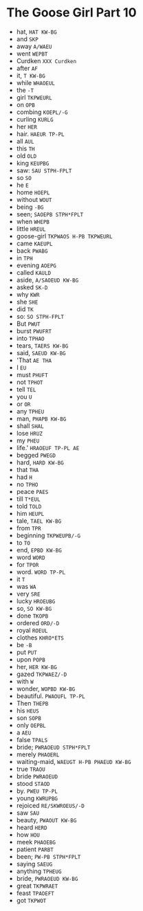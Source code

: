 # The Goose Girl Part 10

* hat, `HAT KW-BG`
* and `SKP`
* away `A/WAEU`
* went `WEPBT`
* Curdken `XXX Curdken`
* after `AF`
* it, `T KW-BG`
* while `WHAOEUL`
* the `-T`
* girl `TKPWEURL`
* on `OPB`
* combing `KOEPL/-G`
* curling `KURLG`
* her `HER`
* hair. `HAEUR TP-PL`
* all `AUL`
* this `TH`
* old `OLD`
* king `KEUPBG`
* saw: `SAU STPH-FPLT`
* so `SO`
* he `E`
* home `HOEPL`
* without `WOUT`
* being `-BG`
* seen; `SAOEPB STPH*FPLT`
* when `WHEPB`
* little `HREUL`
* goose-girl `TKPWAOS H-PB TKPWEURL`
* came `KAEUPL`
* back `PWABG`
* in `TPH`
* evening `AOEPG`
* called `KAULD`
* aside, `A/SAOEUD KW-BG`
* asked `SK-D`
* why `KWR`
* she `SHE`
* did `TK`
* so: `SO STPH-FPLT`
* But `PWUT`
* burst `PWUFRT`
* into `TPHAO`
* tears, `TAERS KW-BG`
* said, `SAEUD KW-BG`
* 'That `AE THA`
* I `EU`
* must `PHUFT`
* not `TPHOT`
* tell `TEL`
* you `U`
* or `OR`
* any `TPHEU`
* man, `PHAPB KW-BG`
* shall `SHAL`
* lose `HRUZ`
* my `PHEU`
* life.' `HRAOEUF TP-PL AE`
* begged `PWEGD`
* hard, `HARD KW-BG`
* that `THA`
* had `H`
* no `TPHO`
* peace `PAES`
* till `T*EUL`
* told `TOLD`
* him `HEUPL`
* tale, `TAEL KW-BG`
* from `TPR`
* beginning `TKPWEUPB/-G`
* to `TO`
* end, `EPBD KW-BG`
* word `WORD`
* for `TPOR`
* word. `WORD TP-PL`
* it `T`
* was `WA`
* very `SRE`
* lucky `HROEUBG`
* so, `SO KW-BG`
* done `TKOPB`
* ordered `ORD/-D`
* royal `ROEUL`
* clothes `KHRO*ETS`
* be `-B`
* put `PUT`
* upon `POPB`
* her, `HER KW-BG`
* gazed `TKPWAEZ/-D`
* with `W`
* wonder, `WOPBD KW-BG`
* beautiful. `PWAOUFL TP-PL`
* Then `THEPB`
* his `HEUS`
* son `SOPB`
* only `OEPBL`
* a `AEU`
* false `TPALS`
* bride; `PWRAOEUD STPH*FPLT`
* merely `PHAOERL`
* waiting-maid, `WAEUGT H-PB PHAEUD KW-BG`
* true `TRAOU`
* bride `PWRAOEUD`
* stood `STAOD`
* by. `PWEU TP-PL`
* young `KWRUPBG`
* rejoiced `RE/SKWROEUS/-D`
* saw `SAU`
* beauty, `PWAOUT KW-BG`
* heard `HERD`
* how `HOU`
* meek `PHAOEBG`
* patient `PARBT`
* been; `PW-PB STPH*FPLT`
* saying `SAEUG`
* anything `TPHEUG`
* bride, `PWRAOEUD KW-BG`
* great `TKPWRAET`
* feast `TPAOEFT`
* got `TKPWOT`
